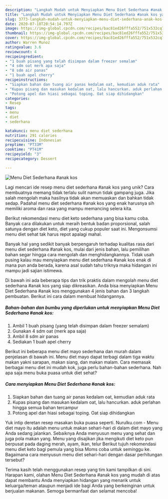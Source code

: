 ```yaml
---
description: "Langkah Mudah untuk Menyiapkan Menu Diet Sederhana #anak kos yang Menggugah Selera"
title: "Langkah Mudah untuk Menyiapkan Menu Diet Sederhana #anak kos yang Menggugah Selera"
slug: 3773-langkah-mudah-untuk-menyiapkan-menu-diet-sederhana-anak-kos-yang-menggugah-selera
date: 2020-07-18T20:54:14.797Z
image: https://img-global.cpcdn.com/recipes/bac81ed26fffa552/751x532cq70/menu-diet-sederhana-anak-kos-foto-resep-utama.jpg
thumbnail: https://img-global.cpcdn.com/recipes/bac81ed26fffa552/751x532cq70/menu-diet-sederhana-anak-kos-foto-resep-utama.jpg
cover: https://img-global.cpcdn.com/recipes/bac81ed26fffa552/751x532cq70/menu-diet-sederhana-anak-kos-foto-resep-utama.jpg
author: Warren Munoz
ratingvalue: 3.6
reviewcount: 4
recipeingredient:
- "1 buah pisang yang telah disimpan dalam freezer semalam"
- "4 sdm oat merk apa saja"
- "8 sdm air panas"
- "1 buah apel cherry"
recipeinstructions:
- "Siapkan bahan dan tuang air panas kedalam oat, kemudian aduk rata"
- "Kupas pisang dan masukan kedalam oat, lalu hancurkan. aduk perlahan hingga semua bahan tercampur"
- "Potong apel dan hiasi sebagai toping. Oat siap dihidangkan"
categories:
- Resep
tags:
- menu
- diet
- sederhana

katakunci: menu diet sederhana 
nutrition: 291 calories
recipecuisine: Indonesian
preptime: "PT33M"
cooktime: "PT41M"
recipeyield: "3"
recipecategory: Dessert

---
```



![Menu Diet Sederhana #anak kos](https://img-global.cpcdn.com/recipes/bac81ed26fffa552/751x532cq70/menu-diet-sederhana-anak-kos-foto-resep-utama.jpg)

Lagi mencari ide resep menu diet sederhana #anak kos yang unik? Cara membuatnya memang tidak terlalu sulit namun tidak gampang juga. Jika salah mengolah maka hasilnya tidak akan memuaskan dan bahkan tidak sedap. Padahal menu diet sederhana #anak kos yang enak harusnya sih memiliki aroma dan rasa yang mampu memancing selera kita.

Berikut rekomendasi menu diet keto sederhana yang bisa kamu coba. Banyak cara dilakukan untuk meraih bentuk badan proporsional, salah satunya dengan diet keto, diet yang cukup populer saat ini. Mengonsumsi menu diet sehat tak harus repot apalagi mahal.

Banyak hal yang sedikit banyak berpengaruh terhadap kualitas rasa dari menu diet sederhana #anak kos, mulai dari jenis bahan, lalu pemilihan bahan segar hingga cara mengolah dan menghidangkannya. Tidak usah pusing kalau mau menyiapkan menu diet sederhana #anak kos enak di mana pun anda berada, karena asal sudah tahu triknya maka hidangan ini mampu jadi sajian istimewa.


Di bawah ini ada beberapa tips dan trik praktis dalam mengolah menu diet sederhana #anak kos yang siap dikreasikan. Anda bisa menyiapkan Menu Diet Sederhana #anak kos menggunakan 4 jenis bahan dan 3 langkah pembuatan. Berikut ini cara dalam membuat hidangannya.

<!--inarticleads1-->

##### Bahan-bahan dan bumbu yang diperlukan untuk menyiapkan Menu Diet Sederhana #anak kos:

1. Ambil 1 buah pisang (yang telah disimpan dalam freezer semalam)
1. Gunakan 4 sdm oat (merk apa saja)
1. Ambil 8 sdm air panas
1. Sediakan 1 buah apel cherry


Berikut ini beberapa menu diet mayo sederhana dan murah dalam penjelasan di bawah ini. Menu diet mayo dapat terbagi dalam tiga waktu makan yakni sarapan, makan siang, dan makan malam. Cara memasak berbagai menu diet ini mudah kok, juga perlu bahan-bahan sederhana. Nah apa saja menu buka puasa untuk diet sehat? 

<!--inarticleads2-->

##### Cara menyiapkan Menu Diet Sederhana #anak kos:

1. Siapkan bahan dan tuang air panas kedalam oat, kemudian aduk rata
1. Kupas pisang dan masukan kedalam oat, lalu hancurkan. aduk perlahan hingga semua bahan tercampur
1. Potong apel dan hiasi sebagai toping. Oat siap dihidangkan


Yuk intip deretan resep masakan buka puasa seperti. Nurulku.com - Menu diet mayo itu adalah menu untuk makan sehari-hari di dalam diet mayo yang Anda sedang jalankan. Sebaiknya Anda menyusun menu yang sehat dan juga pola makan yang. Menu yang disajikan jika mengikuti diet keto pun berpusat pada daging merah, ayam, ikan, telur Berikut tujuh rekomendasi menu diet keto bagi pemula yang bisa Moms coba untuk seminggu ke. Bagaimana cara menyusun menu diet sehari-hari dengan dasar perhitungan tersebut? 

Terima kasih telah menggunakan resep yang tim kami tampilkan di sini. Harapan kami, olahan Menu Diet Sederhana #anak kos yang mudah di atas dapat membantu Anda menyiapkan hidangan yang menarik untuk keluarga/teman ataupun menjadi ide bagi Anda yang berkeinginan untuk berjualan makanan. Semoga bermanfaat dan selamat mencoba!
